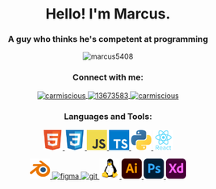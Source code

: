 
<h1 align="center">Hello! I'm Marcus.</h1>
<h3 align="center">A guy who thinks he's competent at programming</h3>
<p align="center">
    <img src="https://komarev.com/ghpvc/?username=marcus5408&label=Profile%20views&color=0e75b6&style=flat" alt="marcus5408">
</p>
<h3 align="center">Connect with me:</h3>
<p align="center">
    <a href="https://twitter.com/carmiscious" target="blank">
        <img align="center" src="https://raw.githubusercontent.com/rahuldkjain/github-profile-readme-generator/master/src/images/icons/Social/twitter.svg" alt="carmiscious" height="30" width="40" />
    </a>
    <a href="https://stackoverflow.com/users/13673583" target="blank">
        <img align="center" src="https://raw.githubusercontent.com/rahuldkjain/github-profile-readme-generator/master/src/images/icons/Social/stack-overflow.svg" alt="13673583" height="30" width="40" />
    </a>
    <a href="https://instagram.com/carmiscious" target="blank">
        <img align="center" src="https://raw.githubusercontent.com/rahuldkjain/github-profile-readme-generator/master/src/images/icons/Social/instagram.svg" alt="carmiscious" height="30" width="40" />
    </a>
</p>
<h3 align="center">Languages and Tools:</h3>
    <p align="center">
        <a href="https://www.w3.org/html/" target="_blank" rel="noreferrer">
            <img src="https://raw.githubusercontent.com/marcus5408/marcus5408/master/assets/HTML.svg" alt="html5" width="40" height="40"/> 
        </a>
        <a href="https://www.w3schools.com/css/" target="_blank" rel="noreferrer">
            <img src="https://raw.githubusercontent.com/Marcus5408/Marcus5408/master/assets/CSS.svg" alt="css3" width="40" height="40"/>
        </a>
        <a href="https://developer.mozilla.org/en-US/docs/Web/JavaScript" target="_blank" rel="noreferrer">
            <img src="https://raw.githubusercontent.com/marcus5408/marcus5408/master/assets/JavaScript.svg" alt="javascript" width="40" height="40"/>
        </a>
        <a href="https://www.typescriptlang.org/" target="_blank" rel="noreferrer">
            <img src="https://raw.githubusercontent.com/marcus5408/marcus5408/master/assets/TypeScript.svg" alt="typescript" width="40" height="40"/>
        </a>
        <a href="https://www.python.org" target="_blank" rel="noreferrer">
            <img src="https://raw.githubusercontent.com/marcus5408/marcus5408/master/assets/Python.svg" alt="python" width="40" height="40"/>
        </a>
        <a href="https://reactjs.org/" target="_blank" rel="noreferrer">
            <img src="https://raw.githubusercontent.com/devicons/devicon/master/icons/react/react-original-wordmark.svg" alt="react" width="40" height="40"/>
        </a>
    </p>
    <p align="center">
        <a href="https://www.blender.org/" target="_blank" rel="noreferrer">
            <img src="https://raw.githubusercontent.com/Marcus5408/Marcus5408/master/assets/Blender.svg" alt="blender" width="40" height="40"/>
        </a>
        <a href="https://www.figma.com/" target="_blank" rel="noreferrer">
            <img src="https://www.vectorlogo.zone/logos/figma/figma-icon.svg" alt="figma" width="40" height="40"/>
        </a>
        <a href="https://git-scm.com/" target="_blank" rel="noreferrer">
            <img src="https://www.vectorlogo.zone/logos/git-scm/git-scm-icon.svg" alt="git" width="40" height="40"/>
        </a>
        <a href="https://www.linux.org/" target="_blank" rel="noreferrer">
            <img src="https://raw.githubusercontent.com/devicons/devicon/master/icons/linux/linux-original.svg" alt="linux" width="40" height="40"/>
        </a>
        <a href="https://www.adobe.com/in/products/illustrator.html" target="_blank" rel="noreferrer">
            <img src="https://raw.githubusercontent.com/Marcus5408/Marcus5408/master/assets/Illustrator.svg" alt="illustrator" width="40" height="40"/>
        </a>
        <a href="https://www.photoshop.com/en" target="_blank" rel="noreferrer">
            <img src="https://raw.githubusercontent.com/Marcus5408/Marcus5408/master/assets/Photoshop.svg" alt="photoshop" width="40" height="40"/>
        </a>
        <a href="https://www.adobe.com/products/xd.html" target="_blank" rel="noreferrer">
            <img src="https://raw.githubusercontent.com/Marcus5408/Marcus5408/a6dcffb8e7f8ffe1cccaed1c02448c34a882cba3/assets/XD.svg" alt="xd" width="40" height="40"/>
        </a>
    </p>
</h3>